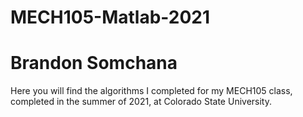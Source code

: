 # MECH105-Matlab-2021
<h1>Brandon Somchana</h1>
Here you will find the algorithms I completed for my MECH105 class, completed in the summer of 2021, at Colorado State University.

